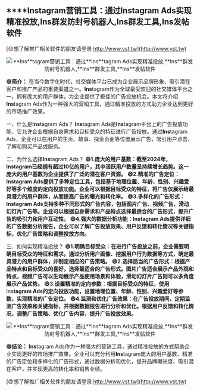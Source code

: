 ## ****Ins**tagram营销工具：通过**Ins**tagram Ads实现精准投放,**Ins**群发防封号机器人,**Ins**群发工具,**Ins**发帖软件**

[😍想了解推广相关软件的朋友请登录 http://www.vst.tw](http://www.vst.tw)

 <center><img src="https://vst.tw/MP4/tuiguang/png/5.png" alt="**Ins**tagram营销工具：通过**Ins**tagram Ads实现精准投放,**Ins**群发防封号机器人,**Ins**群发工具,**Ins**发帖软件"></center>

**😄简介：**
在当今数字化时代，社交媒体平台已成为企业展示品牌形象、吸引潜在客户和推广产品的重要渠道之一。**Ins**tagram作为全球最受欢迎的社交媒体平台之一，拥有庞大的用户群体，为企业提供了极佳的广告投放机会。本文将介绍**Ins**tagram Ads作为一种强大的营销工具，通过精准投放的方式助力企业达到更好的市场推广效果。

一、什么是**Ins**tagram Ads？
**Ins**tagram Ads是**Ins**tagram平台上的广告投放功能，它允许企业根据自身需求和目标受众的特征进行广告投放。通过**Ins**tagram Ads，企业可以在用户的主页、故事、探索页面等位置展示广告，吸引用户点击、了解和购买产品或服务。

二、为什么选择**Ins**tagram Ads？
**😄1.庞大的用户基数：截至2024年，**Ins**tagram已经拥有超过10亿的用户，其中活跃用户数量呈持续增长趋势。这一庞大的用户基数为企业提供了广泛的潜在客户资源。**
**😄2.精准的广告定位：**Ins**tagram Ads提供了多种定位工具，包括基于地理位置、年龄、性别、兴趣爱好等多个维度的定向投放功能。企业可以根据目标受众的特征，将广告仅展示给最具潜力的用户群体，从而提高广告的曝光和转化率。**
**😄3.多样化的广告形式：**Ins**tagram Ads支持多种不同形式的广告内容，包括图片广告、视频广告、滑动幻灯片广告等。企业可以根据自身需求和产品特点选择最适合的广告形式，提升广告的吸引力和用户互动性。**
**😄4.强大的数据分析功能：**Ins**tagram Ads提供详细的广告数据分析报告，企业可以了解广告投放效果、用户反馈和转化情况等关键指标，优化广告策略和调整投放方向。**

三、如何实现精准投放？
**😄1.明确目标受众：在进行广告投放之前，企业需要明确目标受众的特征和需求。通过分析用户画像、挖掘用户行为数据等方式，确定最具潜力的用户群体，并制定相应的广告策略。**
**😄2.选择适当的广告形式：根据产品特点和目标受众的喜好，选择最适合的广告形式。图片广告适合展示产品外观和特点，视频广告可以生动展示产品使用场景和体验，滑动幻灯片广告则可以多角度展示产品优势。**
**😄3.设置精准的定向参数：根据目标受众的特征，使用**Ins**tagram Ads的定向投放功能，设置地理位置、年龄、性别、兴趣爱好等参数，实现精准的广告定位。**
**😄4.监测和优化广告效果：在广告投放期间，定期监测广告效果和关键指标，并根据数据报告进行分析和优化。根据用户反馈和转化情况，调整广告策略、优化广告内容，提升广告投放效果。**

 <center><img src="https://vst.tw/MP4/tuiguang/png/2.png" alt="**Ins**tagram营销工具：通过**Ins**tagram Ads实现精准投放,**Ins**群发防封号机器人,**Ins**群发工具,**Ins**发帖软件"></center>

**😄结论：**
**Ins**tagram Ads作为一种强大的营销工具，通过精准投放的方式帮助企业实现更好的市场推广效果。企业可以充分利用**Ins**tagram庞大的用户基数、精准的广告定位和多样化的广告形式，通过数据分析和优化，提升品牌曝光度、吸引潜在客户，并实现更高的转化率和销售业绩。

[😍想了解推广相关软件的朋友请登录 http://www.vst.tw](http://www.vst.tw)



